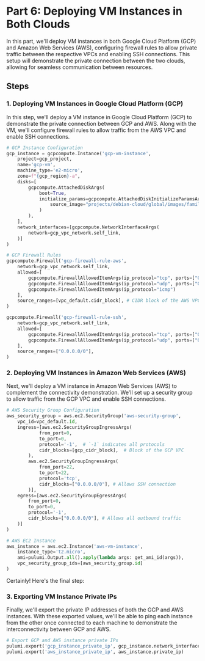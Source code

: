 <!-- See https://squidfunk.github.io/mkdocs-material/reference/ -->
# Part 6: Deploying VM Instances in Both Clouds

In this part, we'll deploy VM instances in both Google Cloud Platform (GCP) and Amazon Web Services (AWS), configuring firewall rules to allow private traffic between the respective VPCs and enabling SSH connections. This setup will demonstrate the private connection between the two clouds, allowing for seamless communication between resources.

## Steps

### 1. Deploying VM Instances in Google Cloud Platform (GCP)

In this step, we'll deploy a VM instance in Google Cloud Platform (GCP) to demonstrate the private connection between GCP and AWS. Along with the VM, we'll configure firewall rules to allow traffic from the AWS VPC and enable SSH connections.

```python
# GCP Instance Configuration
gcp_instance = gcpcompute.Instance('gcp-vm-instance',
    project=gcp_project,
    name='gcp-vm',
    machine_type='e2-micro',
    zone=f"{gcp_region}-a",
    disks=[
        gcpcompute.AttachedDiskArgs(
            boot=True,
            initialize_params=gcpcompute.AttachedDiskInitializeParamsArgs(
                source_image="projects/debian-cloud/global/images/family/debian-11",
            )
        ),
    ],
    network_interfaces=[gcpcompute.NetworkInterfaceArgs(
        network=gcp_vpc_network.self_link,
    )]
)

# GCP Firewall Rules
gcpcompute.Firewall('gcp-firewall-rule-aws',
    network=gcp_vpc_network.self_link,
    allowed=[
        gcpcompute.FirewallAllowedItemArgs(ip_protocol="tcp", ports=["0-65535"]),
        gcpcompute.FirewallAllowedItemArgs(ip_protocol="udp", ports=["0-65535"]),
        gcpcompute.FirewallAllowedItemArgs(ip_protocol="icmp")
    ],
    source_ranges=[vpc_default.cidr_block], # CIDR block of the AWS VPC
)

gcpcompute.Firewall('gcp-firewall-rule-ssh',
    network=gcp_vpc_network.self_link,
    allowed=[
        gcpcompute.FirewallAllowedItemArgs(ip_protocol="tcp", ports=["0-65535"]),
        gcpcompute.FirewallAllowedItemArgs(ip_protocol="udp", ports=["0-65535"])
    ],
    source_ranges=["0.0.0.0/0"],
)
```

### 2. Deploying VM Instances in Amazon Web Services (AWS)

Next, we'll deploy a VM instance in Amazon Web Services (AWS) to complement the connectivity demonstration. We'll set up a security group to allow traffic from the GCP VPC and enable SSH connections.

```python
# AWS Security Group Configuration
aws_security_group = aws.ec2.SecurityGroup('aws-security-group',
    vpc_id=vpc_default.id,
    ingress=[aws.ec2.SecurityGroupIngressArgs(
            from_port=0,
            to_port=0,
            protocol='-1',  # `-1` indicates all protocols
            cidr_blocks=[gcp_cidr_block],  # Block of the GCP VPC
        ),
        aws.ec2.SecurityGroupIngressArgs(
            from_port=22,
            to_port=22,
            protocol='tcp',
            cidr_blocks=["0.0.0.0/0"], # Allows SSH connection
        )],
    egress=[aws.ec2.SecurityGroupEgressArgs(
        from_port=0,
        to_port=0,
        protocol='-1',
        cidr_blocks=["0.0.0.0/0"], # Allows all outbound traffic
    )]
)

# AWS EC2 Instance
aws_instance = aws.ec2.Instance('aws-vm-instance',
    instance_type='t2.micro',
    ami=pulumi.Output.all().apply(lambda args: get_ami_id(args)),
    vpc_security_group_ids=[aws_security_group.id]
)
```

Certainly! Here's the final step:

### 3. Exporting VM Instance Private IPs

Finally, we'll export the private IP addresses of both the GCP and AWS instances. With these exported values, we'll be able to ping each instance from the other once connected to each machine to demonstrate the interconnectivity between GCP and AWS.

```python
# Export GCP and AWS instance private IPs
pulumi.export('gcp_instance_private_ip', gcp_instance.network_interfaces[0].network_ip)
pulumi.export('aws_instance_private_ip', aws_instance.private_ip)
```
